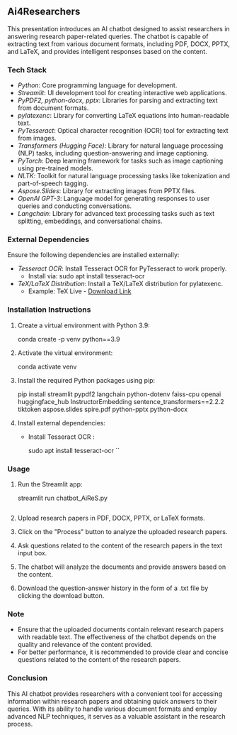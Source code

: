 ## Ai4Researchers


This presentation introduces an AI chatbot designed to assist researchers in answering research paper-related queries. The chatbot is capable of extracting text from various document formats, including PDF, DOCX, PPTX, and LaTeX, and provides intelligent responses based on the content.

### Tech Stack

- *Python*: Core programming language for development.
- *Streamlit*: UI development tool for creating interactive web applications.
- *PyPDF2, python-docx, pptx*: Libraries for parsing and extracting text from document formats.
- *pylatexenc*: Library for converting LaTeX equations into human-readable text.
- *PyTesseract*: Optical character recognition (OCR) tool for extracting text from images.
- *Transformers (Hugging Face)*: Library for natural language processing (NLP) tasks, including question-answering and image captioning.
- *PyTorch*: Deep learning framework for tasks such as image captioning using pre-trained models.
- *NLTK*: Toolkit for natural language processing tasks like tokenization and part-of-speech tagging.
- *Aspose.Slides*: Library for extracting images from PPTX files.
- *OpenAI GPT-3*: Language model for generating responses to user queries and conducting conversations.
- *Langchain*: Library for advanced text processing tasks such as text splitting, embeddings, and conversational chains.

### External Dependencies

Ensure the following dependencies are installed externally:

- *Tesseract OCR*: Install Tesseract OCR for PyTesseract to work properly.
    - Install via: sudo apt install tesseract-ocr
- *TeX/LaTeX Distribution*: Install a TeX/LaTeX distribution for pylatexenc.
    - Example: TeX Live - [Download Link](https://www.tug.org/texlive/)

### Installation Instructions

1. Create a virtual environment with Python 3.9:
    
    conda create -p venv python==3.9
    

2. Activate the virtual environment:
    
    conda activate venv
    

3. Install the required Python packages using pip:
    
    pip install streamlit pypdf2 langchain python-dotenv faiss-cpu openai huggingface_hub InstructorEmbedding sentence_transformers==2.2.2 tiktoken aspose.slides spire.pdf python-pptx python-docx
    

4. Install external dependencies:
    - Install Tesseract OCR :
        
        sudo apt install tesseract-ocr
        ``

### Usage

1. Run the Streamlit app:
    
    streamlit run chatbot_AiReS.py
    ```

2. Upload research papers in PDF, DOCX, PPTX, or LaTeX formats.
3. Click on the "Process" button to analyze the uploaded research papers.
4. Ask questions related to the content of the research papers in the text input box.
5. The chatbot will analyze the documents and provide answers based on the content.
6. Download the question-answer history in the form of a .txt file by clicking the download button.

### Note

- Ensure that the uploaded documents contain relevant research papers with readable text. The effectiveness of the chatbot depends on the quality and relevance of the content provided.
- For better performance, it is recommended to provide clear and concise questions related to the content of the research papers.

### Conclusion

This AI chatbot provides researchers with a convenient tool for accessing information within research papers and obtaining quick answers to their queries. With its ability to handle various document formats and employ advanced NLP techniques, it serves as a valuable assistant in the research process.
